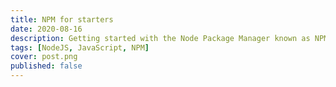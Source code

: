 ```yaml
---
title: NPM for starters
date: 2020-08-16
description: Getting started with the Node Package Manager known as NPM can be daunting sometimes as a begineer.
tags: [NodeJS, JavaScript, NPM]
cover: post.png
published: false
---
```

